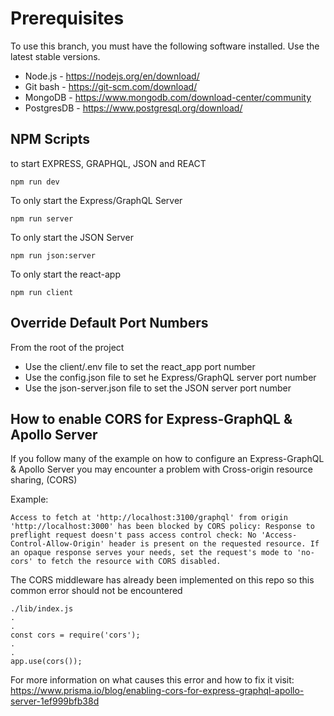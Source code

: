# Prerequisites

To use this branch, you must have the following software installed. Use the latest stable versions.

-   Node.js - https://nodejs.org/en/download/
-   Git bash - https://git-scm.com/download/
-   MongoDB - https://www.mongodb.com/download-center/community
-   PostgresDB - https://www.postgresql.org/download/

## NPM Scripts

to start EXPRESS, GRAPHQL, JSON and REACT

```
npm run dev
```

To only start the Express/GraphQL Server

```
npm run server
```

To only start the JSON Server

```
npm run json:server
```

To only start the react-app

```
npm run client
```

## Override Default Port Numbers

From the root of the project

-   Use the client/.env file to set the react_app port number
-   Use the config.json file to set he Express/GraphQL server port number
-   Use the json-server.json file to set the JSON server port number

## How to enable CORS for Express-GraphQL & Apollo Server

If you follow many of the example on how to configure an Express-GraphQL & Apollo Server you may encounter a problem with Cross-origin resource sharing, (CORS)

Example:

```
Access to fetch at 'http://localhost:3100/graphql' from origin 'http://localhost:3000' has been blocked by CORS policy: Response to preflight request doesn't pass access control check: No 'Access-Control-Allow-Origin' header is present on the requested resource. If an opaque response serves your needs, set the request's mode to 'no-cors' to fetch the resource with CORS disabled.
```

The CORS middleware has already been implemented on this repo so this common error should not be encountered

```
./lib/index.js
.
.
const cors = require('cors');
.
.
app.use(cors());
```

For more information on what causes this error and how to fix it visit:
https://www.prisma.io/blog/enabling-cors-for-express-graphql-apollo-server-1ef999bfb38d
